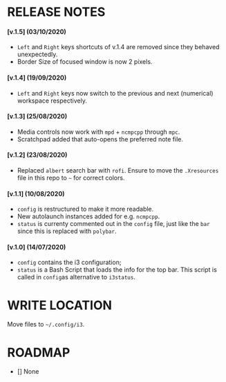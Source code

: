 # RELEASE NOTES
#### [v.1.5] (03/10/2020)
* `Left` and `Right` keys shortcuts of v.1.4 are removed since they behaved unexpectedly.
*  Border Size of focused window is now 2 pixels.
#### [v.1.4] (19/09/2020)
* `Left` and `Right` keys now switch to the previous and next (numerical) workspace respectively.
#### [v.1.3] (25/08/2020)
* Media controls now work with `mpd` + `ncmpcpp` through `mpc`.
* Scratchpad added that auto-opens the preferred note file. 

#### [v.1.2] (23/08/2020)
* Replaced `albert` search bar with `rofi`. Ensure to move the `.Xresources` file in this repo to `~` for correct colors.

#### [v.1.1] (10/08/2020)
* `config` is restructured to make it more readable.
* New autolaunch instances added for e.g. `ncmpcpp`.
* `status` is currenty commented out in the `config` file, just like the `bar` since this is replaced with `polybar`.
#### [v.1.0] (14/07/2020)
* `config` contains the i3 configuration;
* `status` is a Bash Script that loads the info for the top bar. This script is called in `config`as alternative to `i3status`.

# WRITE LOCATION
Move files to `~/.config/i3`. 

# ROADMAP 
- [] None




